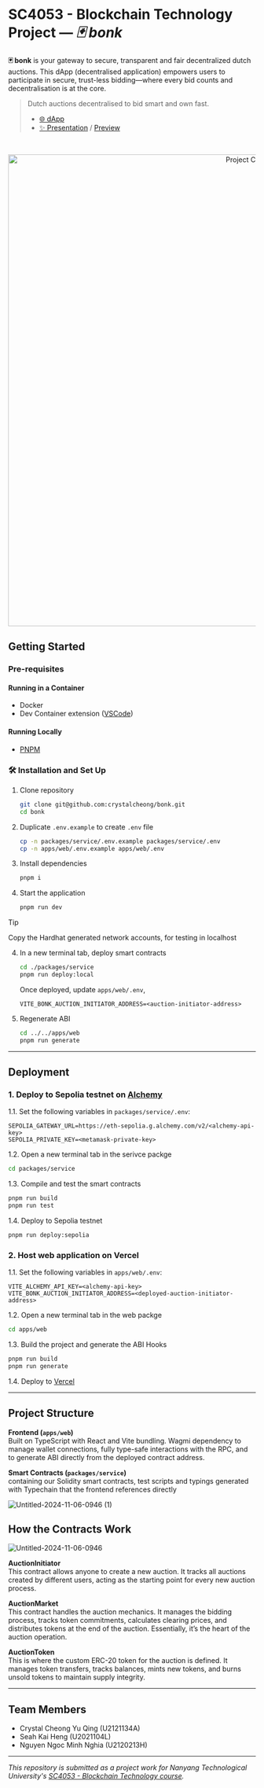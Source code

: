 # SC4053 - Blockchain Technology Project — _🃏 bonk_

**🃏 bonk** is your gateway to secure, transparent and fair decentralized dutch auctions. 
This dApp (decentralised application) empowers users to participate in secure, trust-less bidding—where every bid counts and decentralisation is at the core.

> Dutch auctions decentralised to bid smart and own fast.<br/>
>
> - [🌐 dApp](https://b0nk.vercel.app/)
> - [✨ Presentation](https://youtu.be/eCf8tE585q8) / [Preview](https://youtu.be/CgLnSbSFAgQ)

<br/>

<p align="center">
  <img src="https://github.com/user-attachments/assets/4a9853f5-6391-4f6c-8915-6e8c178e370f" alt="Project Cover"
    width="960px"
  />
</p>


## Getting Started

### Pre-requisites
#### Running in a Container
- Docker
- Dev Container extension ([VSCode](https://marketplace.visualstudio.com/items?itemName=ms-vscode-remote.remote-containers))

#### Running Locally
- [PNPM](https://pnpm.io/installation)

### 🛠️ Installation and Set Up
1. Clone repository
    ```bash
    git clone git@github.com:crystalcheong/bonk.git
    cd bonk
    ```
2. Duplicate `.env.example` to create `.env` file
    ```bash
    cp -n packages/service/.env.example packages/service/.env
    cp -n apps/web/.env.example apps/web/.env
    ```
3. Install dependencies
    ```bash
    pnpm i
    ```
3. Start the application
    ```bash
    pnpm run dev
    ```
  > [!TIP]
  > Copy the Hardhat generated network accounts, for testing in localhost

4. In a new terminal tab, deploy smart contracts
    ```bash
    cd ./packages/service
    pnpm run deploy:local
    ```
    Once deployed, update `apps/web/.env`,<br/>
    ```env
    VITE_BONK_AUCTION_INITIATOR_ADDRESS=<auction-initiator-address>
    ```
5. Regenerate ABI
    ```bash
    cd ../../apps/web
    pnpm run generate
    ```
---

## Deployment

### 1. Deploy to Sepolia testnet on [Alchemy](https://www.alchemy.com/)
  1.1. Set the following variables in `packages/service/.env`:
  ```env
  SEPOLIA_GATEWAY_URL=https://eth-sepolia.g.alchemy.com/v2/<alchemy-api-key>
  SEPOLIA_PRIVATE_KEY=<metamask-private-key>
  ```
  1.2. Open a new terminal tab in the serivce packge
  ```bash
  cd packages/service
  ```
  1.3. Compile and test the smart contracts
  ```bash
  pnpm run build
  pnpm run test
  ```
  1.4. Deploy to Sepolia testnet
  ```bash
  pnpm run deploy:sepolia
  ```

### 2. Host web application on Vercel
  1.1. Set the following variables in `apps/web/.env`:
  ```env
  VITE_ALCHEMY_API_KEY=<alchemy-api-key>
  VITE_BONK_AUCTION_INITIATOR_ADDRESS=<deployed-auction-initiator-address>
  ```
  1.2. Open a new terminal tab in the web packge
  ```bash
  cd apps/web
  ```
  1.3. Build the project and generate the ABI Hooks
  ```bash
  pnpm run build
  pnpm run generate
  ```
  1.4. Deploy to [Vercel](https://vercel.com/docs/frameworks/vite)

---

## Project Structure

**Frontend (`apps/web`)**<br/>
Built on TypeScript with React and Vite bundling. Wagmi dependency to manage wallet connections, fully type-safe interactions with the RPC, and to generate ABI directly from the deployed contract address. 

**Smart Contracts (`packages/service`)**<br/>
containing our Solidity smart contracts, test scripts and typings generated with Typechain that the frontend references directly

![Untitled-2024-11-06-0946 (1)](https://github.com/user-attachments/assets/916e58bd-7773-4ee9-86cb-42e868a509b0)
 
## How the Contracts Work
![Untitled-2024-11-06-0946](https://github.com/user-attachments/assets/5a0700d9-e4a5-4def-b101-ed559079bb5c)

**AuctionInitiator**<br/> 
This contract allows anyone to create a new auction. It tracks all auctions created by different users, acting as the starting point for every new auction process.

**AuctionMarket**<br/> 
This contract handles the auction mechanics. It manages the bidding process, tracks token commitments, calculates clearing prices, and distributes tokens at the end of the auction. Essentially, it’s the heart of the auction operation.

**AuctionToken**<br/> 
This is where the custom ERC-20 token for the auction is defined. It manages token transfers, tracks balances, mints new tokens, and burns unsold tokens to maintain supply integrity.

---

## Team Members

- Crystal Cheong Yu Qing (U2121134A)
- Seah Kai Heng (U2021104L)
- Nguyen Ngoc Minh Nghia (U2120213H)

---

_This repository is submitted as a project work for Nanyang Technological University's [SC4053 - Blockchain Technology course](https://www.nanyangmods.com/modules/cz4153-blockchain-technology-3-0-au/)._
